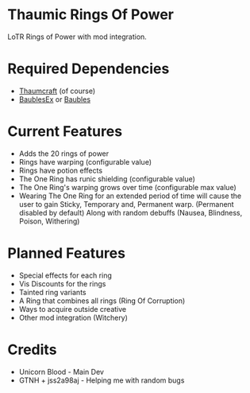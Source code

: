 # Thaumic Rings Of Power

LoTR Rings of Power with mod integration.

# Required Dependencies

* [Thaumcraft](https://www.curseforge.com/minecraft/mc-mods/thaumcraft/files/2227552) (of course)
* [BaublesEx](https://github.com/jss2a98aj/Baubles-Expanded/releases)
  or [Baubles](https://github.com/GTNewHorizons/Baubles/releases)

# Current Features

* Adds the 20 rings of power
* Rings have warping (configurable value)
* Rings have potion effects
* The One Ring has runic shielding (configurable value)
* The One Ring's warping grows over time (configurable max value)
* Wearing The One Ring for an extended period of time will cause the user to gain Sticky, Temporary and, Permanent warp.
  (Permanent disabled by default) Along with random debuffs (Nausea, Blindness, Poison, Withering)

# Planned Features

* Special effects for each ring
* Vis Discounts for the rings
* Tainted ring variants
* A Ring that combines all rings (Ring Of Corruption)
* Ways to acquire outside creative
* Other mod integration (Witchery)

# Credits

* Unicorn Blood - Main Dev
* GTNH + jss2a98aj - Helping me with random bugs